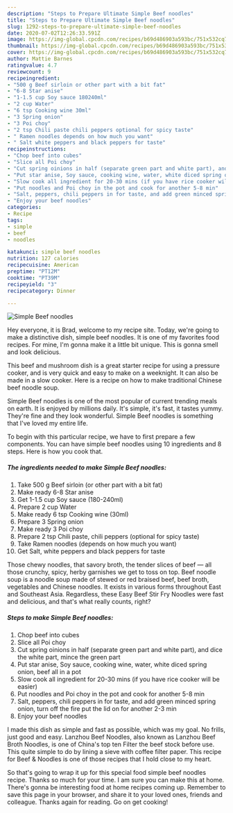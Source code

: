 ```yaml
---
description: "Steps to Prepare Ultimate Simple Beef noodles"
title: "Steps to Prepare Ultimate Simple Beef noodles"
slug: 1292-steps-to-prepare-ultimate-simple-beef-noodles
date: 2020-07-02T12:26:33.591Z
image: https://img-global.cpcdn.com/recipes/b69d486903a593bc/751x532cq70/simple-beef-noodles-recipe-main-photo.jpg
thumbnail: https://img-global.cpcdn.com/recipes/b69d486903a593bc/751x532cq70/simple-beef-noodles-recipe-main-photo.jpg
cover: https://img-global.cpcdn.com/recipes/b69d486903a593bc/751x532cq70/simple-beef-noodles-recipe-main-photo.jpg
author: Mattie Barnes
ratingvalue: 4.7
reviewcount: 9
recipeingredient:
- "500 g Beef sirloin or other part with a bit fat"
- "6-8 Star anise"
- "1-1.5 cup Soy sauce 180240ml"
- "2 cup Water"
- "6 tsp Cooking wine 30ml"
- "3 Spring onion"
- "3 Poi choy"
- "2 tsp Chili paste chili peppers optional for spicy taste"
- " Ramen noodles depends on how much you want"
- " Salt white peppers and black peppers for taste"
recipeinstructions:
- "Chop beef into cubes"
- "Slice all Poi choy"
- "Cut spring oinions in half (separate green part and white part), and dice the white part, mince the green part"
- "Put star anise, Soy sauce, cooking wine, water, white diced spring onion, beef all in a pot"
- "Slow cook all ingredient for 20-30 mins (if you have rice cooker will be easier)"
- "Put noodles and Poi choy in the pot and cook for another 5-8 min"
- "Salt, peppers, chili peppers in for taste, and add green minced spring onion, turn off the fire put the lid on for another 2-3 min"
- "Enjoy your beef noodles"
categories:
- Recipe
tags:
- simple
- beef
- noodles

katakunci: simple beef noodles 
nutrition: 127 calories
recipecuisine: American
preptime: "PT12M"
cooktime: "PT39M"
recipeyield: "3"
recipecategory: Dinner

---
```



![Simple Beef noodles](https://img-global.cpcdn.com/recipes/b69d486903a593bc/751x532cq70/simple-beef-noodles-recipe-main-photo.jpg)

Hey everyone, it is Brad, welcome to my recipe site. Today, we're going to make a distinctive dish, simple beef noodles. It is one of my favorites food recipes. For mine, I'm gonna make it a little bit unique. This is gonna smell and look delicious.

This beef and mushroom dish is a great starter recipe for using a pressure cooker, and is very quick and easy to make on a weeknight. It can also be made in a slow cooker. Here is a recipe on how to make traditional Chinese beef noodle soup.

Simple Beef noodles is one of the most popular of current trending meals on earth. It is enjoyed by millions daily. It's simple, it's fast, it tastes yummy. They're fine and they look wonderful. Simple Beef noodles is something that I've loved my entire life.


To begin with this particular recipe, we have to first prepare a few components. You can have simple beef noodles using 10 ingredients and 8 steps. Here is how you cook that.

<!--inarticleads1-->

##### The ingredients needed to make Simple Beef noodles:

1. Take 500 g Beef sirloin (or other part with a bit fat)
1. Make ready 6-8 Star anise
1. Get 1-1.5 cup Soy sauce (180-240ml)
1. Prepare 2 cup Water
1. Make ready 6 tsp Cooking wine (30ml)
1. Prepare 3 Spring onion
1. Make ready 3 Poi choy
1. Prepare 2 tsp Chili paste, chili peppers (optional for spicy taste)
1. Take  Ramen noodles (depends on how much you want)
1. Get  Salt, white peppers and black peppers for taste


Those chewy noodles, that savory broth, the tender slices of beef — all those crunchy, spicy, herby garnishes we get to toss on top. Beef noodle soup is a noodle soup made of stewed or red braised beef, beef broth, vegetables and Chinese noodles. It exists in various forms throughout East and Southeast Asia. Regardless, these Easy Beef Stir Fry Noodles were fast and delicious, and that&#39;s what really counts, right? 

<!--inarticleads2-->

##### Steps to make Simple Beef noodles:

1. Chop beef into cubes
1. Slice all Poi choy
1. Cut spring oinions in half (separate green part and white part), and dice the white part, mince the green part
1. Put star anise, Soy sauce, cooking wine, water, white diced spring onion, beef all in a pot
1. Slow cook all ingredient for 20-30 mins (if you have rice cooker will be easier)
1. Put noodles and Poi choy in the pot and cook for another 5-8 min
1. Salt, peppers, chili peppers in for taste, and add green minced spring onion, turn off the fire put the lid on for another 2-3 min
1. Enjoy your beef noodles


I made this dish as simple and fast as possible, which was my goal. No frills, just good and easy. Lanzhou Beef Noodles, also known as Lanzhou Beef Broth Noodles, is one of China&#39;s top ten Filter the beef stock before use. This quite simple to do by lining a sieve with coffee filter paper. This recipe for Beef &amp; Noodles is one of those recipes that I hold close to my heart. 

So that's going to wrap it up for this special food simple beef noodles recipe. Thanks so much for your time. I am sure you can make this at home. There's gonna be interesting food at home recipes coming up. Remember to save this page in your browser, and share it to your loved ones, friends and colleague. Thanks again for reading. Go on get cooking!
